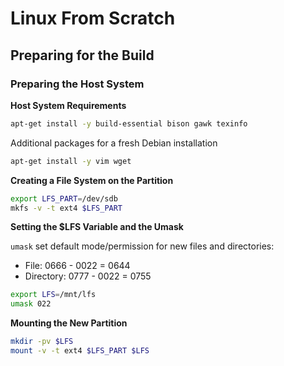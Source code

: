 # Linux From Scratch
## Preparing for the Build
### Preparing the Host System
**Host System Requirements**
```sh
apt-get install -y build-essential bison gawk texinfo
```

Additional packages for a fresh Debian installation
```sh
apt-get install -y vim wget
```

**Creating a File System on the Partition**
```sh
export LFS_PART=/dev/sdb
mkfs -v -t ext4 $LFS_PART
```

**Setting the $LFS Variable and the Umask**

`umask` set default mode/permission for new files and directories:
- File: 0666 - 0022 = 0644
- Directory: 0777 - 0022 = 0755

```sh
export LFS=/mnt/lfs
umask 022
```

**Mounting the New Partition**
```sh
mkdir -pv $LFS
mount -v -t ext4 $LFS_PART $LFS
```
